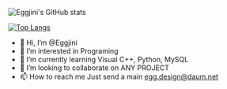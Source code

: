 ![Eggjini's GitHub stats](https://github-readme-stats.vercel.app/api?username=Eggjini&theme=radical&show_icons=true)

[![Top Langs](https://github-readme-stats.vercel.app/api/top-langs/?username=Eggjini&layout=compact)](https://github.com/Eggjini/github-readme-stats)

- 👋 Hi, I’m @Eggjini
- 👀 I’m interested in Programing
- 🌱 I’m currently learning Visual C++, Python, MySQL
- 💞️ I’m looking to collaborate on ANY PROJECT
- 📫 How to reach me Just send a main <egg.design@daum.net>


<!---
Eggjini/Eggjini is a ✨ special ✨ repository because its `README.md` (this file) appears on your GitHub profile.
You can click the Preview link to take a look at your changes.
--->
